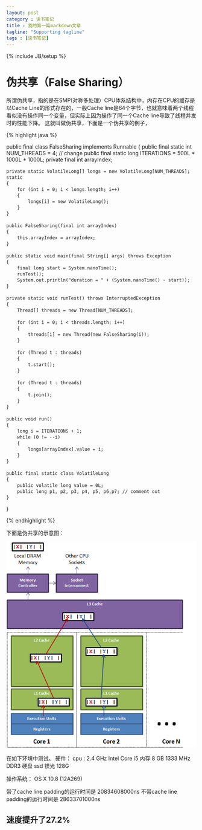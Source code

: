 ```yaml
---
layout: post
category : 读书笔记
title : 我的第一篇markdown文章
tagline: "Supporting tagline"
tags : [读书笔记]
---
```

{% include JB/setup %}

# 伪共享（False Sharing）

所谓伪共享，指的是在SMP(对称多处理）CPU体系结构中，内存在CPU的缓存是以Cache Line的形式存在的，一般Cache line是64个字节，也就意味着两个线程看似没有操作同一个变量，但实际上因为操作了同一个Cache line导致了线程并发时的性能下降。
这就叫做伪共享，下面是一个伪共享的例子，


{% highlight java %}

public final class FalseSharing
    implements Runnable
{
    public final static int NUM_THREADS = 4; // change
    public final static long ITERATIONS = 500L * 1000L * 1000L;
    private final int arrayIndex;
 
    private static VolatileLong[] longs = new VolatileLong[NUM_THREADS];
    static
    {
        for (int i = 0; i < longs.length; i++)
        {
            longs[i] = new VolatileLong();
        }
    }
 
    public FalseSharing(final int arrayIndex)
    {
        this.arrayIndex = arrayIndex;
    }
 
    public static void main(final String[] args) throws Exception
    {
        final long start = System.nanoTime();
        runTest();
        System.out.println("duration = " + (System.nanoTime() - start));
    }
 
    private static void runTest() throws InterruptedException
    {
        Thread[] threads = new Thread[NUM_THREADS];
 
        for (int i = 0; i < threads.length; i++)
        {
            threads[i] = new Thread(new FalseSharing(i));
        }
 
        for (Thread t : threads)
        {
            t.start();
        }
 
        for (Thread t : threads)
        {
            t.join();
        }
    }
 
    public void run()
    {
        long i = ITERATIONS + 1;
        while (0 != --i)
        {
            longs[arrayIndex].value = i;
        }
    }
 
    public final static class VolatileLong
    {
        public volatile long value = 0L;
        public long p1, p2, p3, p4, p5, p6,p7; // comment out
    }
}

{% endhighlight %}

下面是伪共享的示意图： 

![Alt text](/assets/pic/cache-line.png)


在如下环境中测试。
硬件： cpu : 2.4 GHz Intel Core i5
	  内存  8 GB 1333 MHz DDR3
	  硬盘  ssd 镁光 128G 
	 
操作系统：  OS X 10.8 (12A269)	
 
带了cache line padding的运行时间是
20834608000ns
不带cache line padding的运行时间是
28633701000ns
## 速度提升了27.2%
